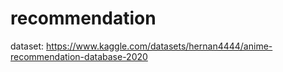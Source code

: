 # recommendation

dataset: https://www.kaggle.com/datasets/hernan4444/anime-recommendation-database-2020 
